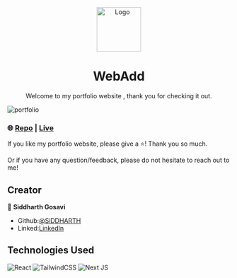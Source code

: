 <div align="center">
  <img alt="Logo" src="https://github.com/siddharthgosavi/portfolio/assets/17062336/127f8d8b-0544-4abe-b7b2-afac35e29503" width="100" />
</div>
<h1 align="center">
  WebAdd
</h1>
<p align="center">
Welcome to my portfolio website , thank you for checking it out. 
</p>

![portfolio](https://github.com/siddharthgosavi/portfolio/assets/17062336/1555c2c5-b9e5-41ed-b156-c85eb2041dba)


### 🌐 [Repo](https://github.com/siddharthgosavi/portfolio) | [Live](WebAdd) 

If you like my portfolio website, please give a ⭐️! Thank you so much.

Or if you have any question/feedback, please do not hesitate to reach out to me! 

## Creator

👤 **Siddharth Gosavi**

- Github:[@SiDDHARTH](https://github.com/siddharthgosavi)
- Linked:[LinkedIn](https://linkedin.com/in/siddharthgosavi/)

## Technologies Used

![React](https://img.shields.io/badge/react-%2320232a.svg?style=for-the-badge&logo=react&logoColor=%2361DAFB)
![TailwindCSS](https://img.shields.io/badge/tailwindcss-%2338B2AC.svg?style=for-the-badge&logo=tailwind-css&logoColor=white)
![Next JS](https://img.shields.io/badge/Next-black?style=for-the-badge&logo=next.js&logoColor=white)

